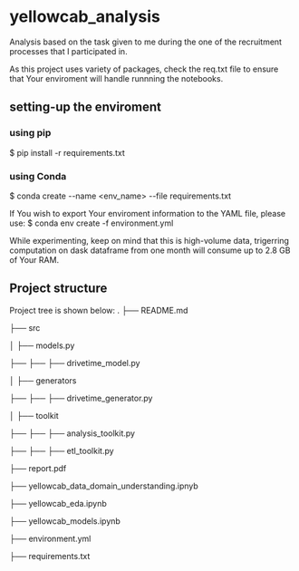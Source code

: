 # yellowcab_analysis
Analysis based on the task given to me during the one of the recruitment processes that I participated in.

As this project uses variety of packages, check the req.txt file to ensure that Your enviroment will handle runnning 
the notebooks.

## setting-up the enviroment

### using pip
$ pip install -r requirements.txt

### using Conda
$ conda create --name <env_name> --file requirements.txt

If You wish to export Your enviroment information to the YAML file, please use:
$ conda env create -f environment.yml

While experimenting, keep on mind that this is high-volume data, trigerring computation on dask dataframe from one month 
will consume up to 2.8 GB of Your RAM. 

## Project structure
Project tree is shown below:
.
├── README.md 

├── src

│   ├── models.py

├── ├── ├── drivetime_model.py

│   ├── generators

├── ├── ├── drivetime_generator.py

│   ├── toolkit

├── ├── ├── analysis_toolkit.py

├── ├── ├── etl_toolkit.py

├── report.pdf

├── yellowcab_data_domain_understanding.ipnyb

├── yellowcab_eda.ipynb

├── yellowcab_models.ipynb

├── environment.yml

├── requirements.txt
